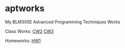 # aptworks

My BLM305E Advanced Programming Techniques Works

Class Works:
[CW2](https://sahinalcin.github.io/aptworks/sahincw2)
[CW3](https://sahinalcin.github.io/aptworks/inspector.html)

Homeworks:
[HW1](https://sahinalcin.github.io/aptworks/SahinHW1)


